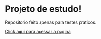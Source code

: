 # Projeto de estudo!

Repositorio feito apenas para testes praticos.

[Click aqui para acessar a página](https://rgnwld.github.io/StudyProjects/)

